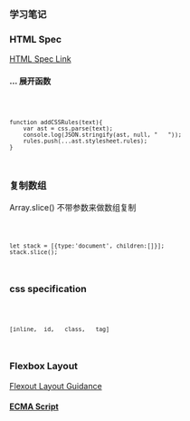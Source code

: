 ### 学习笔记

### HTML Spec 

[HTML Spec Link ](https://html.spec.whatwg.org/multipage/)

#### ... 展开函数

<code>

    function addCSSRules(text){
        var ast = css.parse(text);
        console.log(JSON.stringify(ast, null, "   "));
        rules.push(...ast.stylesheet.rules);
    }

</code>

### 复制数组

Array.slice()  不带参数来做数组复制

<code>

    let stack = [{type:'document', children:[]}];
    stack.slice();

</code>

### css specification

<code>

    [inline,  id,   class,   tag]
 

</code>

### Flexbox Layout

[Flexout Layout Guidance](https://drafts.csswg.org/css-flexbox)

#### [ECMA Script](https://github.com/mqyqingfeng/Blog/issues/7)
